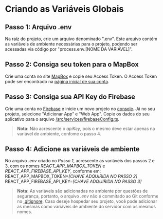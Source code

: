 # Criando as Variáveis Globais

## Passo 1: Arquivo .env

Na raíz do projeto, crie um arquivo denominado ".env". Este arquivo contém as variáveis de ambiente necessárias para o projeto, podendo ser acessadas via código por "process.env.[NOME DA VARIÁVEL]".

## Passo 2: Consiga seu token para o MapBox

Crie uma conta no site <a href="https://www.mapbox.com/">MapBox</a> e copie seu Access Token. O Access Token pode ser encontrado na <a href="https://account.mapbox.com/">página inicial de sua conta</a>.

## Passo 3: Consiga sua API Key do Firebase

Crie uma conta no <a href="https://firebase.google.com/">Firebase</a> e inicie um novo projeto no <a href="https://console.firebase.google.com/">console</a>. Já no seu projeto, selecione "Adicionar App" e "Web App". Copie os dados do seu aplicativo para o arquivo <a href="https://github.com/JonathanLemes/gerenciador-comercio-reactjs/tree/main/src/services/firebaseConfig.ts">/src/services/firebaseConfig.ts</a>.
>**Nota:** Não acrescente o *apiKey*, pois o mesmo deve estar apenas na variável de ambiente, confome o passo 4.

## Passo 4: Adicione as variáveis de ambiente

No arquivo *.env* criado no *Passo 1*, acrescente as variáveis dos passos 2 e 3, com os nomes *REACT_APP_MAPBOX_TOKEN* e *REACT_APP_FIREBASE_API_KEY*, conforme em:
REACT_APP_MAPBOX_TOKEN=*[CHAVE ADQUIRIDA NO PASSO 2]*
REACT_APP_FIREBASE_API_KEY=*[CHAVE ADQUIRIDA NO PASSO 3]*

>**Nota:** As variáveis são adicionadas no ambiente por questões de segurança, portanto, o arquivo *.env* não é commitado ao Git conforme no <a href="https://github.com/JonathanLemes/gerenciador-comercio-reactjs/blob/main/.gitignore">.gitignore</a>. Caso deseje hospedar seu projeto, você pode adicionar as mesmas como variáveis de ambiente do servidor com os mesmos nomes.